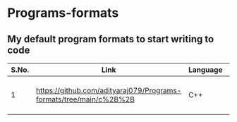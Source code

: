 # Programs-formats

## My default program formats to start writing to code

S.No.  |  Link  |  Language  |  Comments
-----  |  ----  |  --------  |  --------
1  |  https://github.com/adityaraj079/Programs-formats/tree/main/c%2B%2B  |  C++  |  This is used for CP problems
